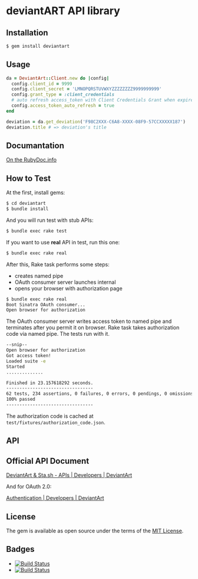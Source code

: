 # deviantART API library

## Installation

```bash
$ gem install deviantart
```

## Usage

```ruby
da = DeviantArt::Client.new do |config|
  config.client_id = 9999
  config.client_secret = 'LMNOPQRSTUVWXYZZZZZZZZ9999999999'
  config.grant_type = :client_credentials
  # auto refresh access_token with Client Credentials Grant when expired
  config.access_token_auto_refresh = true
end

deviation = da.get_deviation('F98C2XXX-C6A8-XXXX-08F9-57CCXXXXX187')
deviation.title # => deviation's title
```

## Documantation

[On the RubyDoc.info](http://www.rubydoc.info/gems/deviantart)

## How to Test

At the first, install gems:

```bash
$ cd deviantart
$ bundle install
```

And you will run test with stub APIs:

```bash
$ bundle exec rake test
```

If you want to use **real** API in test, run this one:

```bash
$ bundle exec rake real
```

After this, Rake task performs some steps:

- creates named pipe
- OAuth consumer server launches internal
- opens your browser with authorization page

```bash
$ bundle exec rake real
Boot Sinatra OAuth consumer...
Open browser for authorization
```

The OAuth consumer server writes access token to named pipe and terminates after you permit it on browser.
Rake task takes authorization code via named pipe.
The tests run with it.

```bash
--snip--
Open browser for authorization
Got access token!
Loaded suite -e
Started
..............

Finished in 23.157618292 seconds.
---------------------------------
62 tests, 234 assertions, 0 failures, 0 errors, 0 pendings, 0 omissions, 0 notifications
100% passed
---------------------------------
```

The authorization code is cached at `test/fixtures/authorization_code.json`.

## API

## Official API Document

[DeviantArt & Sta.sh - APIs | Developers | DeviantArt](https://www.deviantart.com/developers/http/v1/20160316)

And for OAuth 2.0:

[Authentication | Developers | DeviantArt](https://www.deviantart.com/developers/authentication)

## License

The gem is available as open source under the terms of the [MIT License](http://opensource.org/licenses/MIT).

## Badges

- [![Build Status](https://travis-ci.org/aycabta/deviantart.svg)](https://travis-ci.org/aycabta/deviantart)
- [![Build Status](https://ci.appveyor.com/api/projects/status/github/aycabta/deviantart?branch=master&svg=true)](https://ci.appveyor.com/project/aycabta/deviantart)
